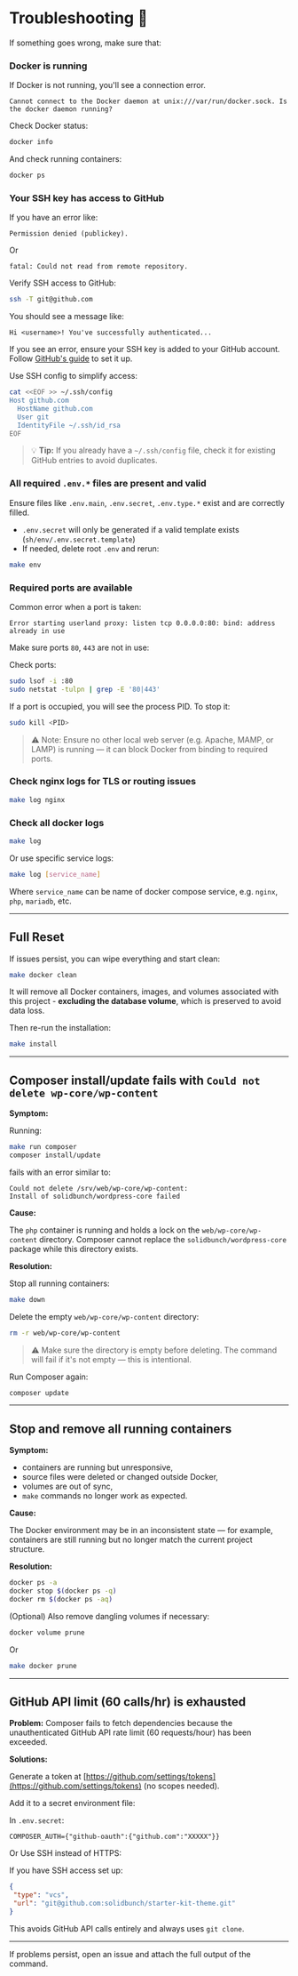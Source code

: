 # Troubleshooting 🐞

If something goes wrong, make sure that:

### Docker is running

If Docker is not running, you'll see a connection error.

```text
Cannot connect to the Docker daemon at unix:///var/run/docker.sock. Is the docker daemon running?
```

Check Docker status:

```bash
docker info
```

And check running containers:

```bash
docker ps
```

### Your SSH key has access to GitHub

If you have an error like:

```text
Permission denied (publickey).
```

Or
```text
fatal: Could not read from remote repository.
``` 

Verify SSH access to GitHub:

```bash
ssh -T git@github.com
```

You should see a message like:
```text
Hi <username>! You've successfully authenticated...
```  
If you see an error, ensure your SSH key is added to your GitHub account. Follow [GitHub's guide](https://docs.github.com/en/authentication/connecting-to-github-with-ssh) to set it up.

Use SSH config to simplify access:

```bash
cat <<EOF >> ~/.ssh/config
Host github.com
  HostName github.com
  User git
  IdentityFile ~/.ssh/id_rsa
EOF
```

> 💡 **Tip:** If you already have a `~/.ssh/config` file, check it for existing GitHub entries to avoid duplicates.

### All required `.env.*` files are present and valid

Ensure files like `.env.main`, `.env.secret`, `.env.type.*` exist and are correctly filled.

- `.env.secret` will only be generated if a valid template exists (`sh/env/.env.secret.template`)
- If needed, delete root `.env` and rerun:

```bash
make env
```

### Required ports are available

Common error when a port is taken:

```text
Error starting userland proxy: listen tcp 0.0.0.0:80: bind: address already in use
```

Make sure ports `80`, `443` are not in use:

Check ports:

```bash
sudo lsof -i :80
sudo netstat -tulpn | grep -E '80|443'
```

If a port is occupied, you will see the process PID. To stop it:

```bash
sudo kill <PID>
```

> ⚠️ Note: Ensure no other local web server (e.g. Apache, MAMP, or LAMP) is running — it can block Docker from binding to required ports.

### Check nginx logs for TLS or routing issues

```bash
make log nginx
```

### Check all docker logs

```bash
make log
```

Or use specific service logs:

```bash
make log [service_name]
```
Where `service_name` can be name of docker compose service, e.g. `nginx`, `php`, `mariadb`, etc.

---

## Full Reset

If issues persist, you can wipe everything and start clean:

```bash
make docker clean
```

It will remove all Docker containers, images, and volumes associated with this project - **excluding the database volume**, which is preserved to avoid data loss.

Then re-run the installation:

```bash
make install
```

---

## Composer install/update fails with `Could not delete wp-core/wp-content`

**Symptom:**

Running:
```bash
make run composer
composer install/update
```

fails with an error similar to:

```text
Could not delete /srv/web/wp-core/wp-content: 
Install of solidbunch/wordpress-core failed
```

**Cause:**

The `php` container is running and holds a lock on the `web/wp-core/wp-content` directory. Composer cannot replace the `solidbunch/wordpress-core` package while this directory exists.

**Resolution:**

Stop all running containers:

```bash
make down
```

Delete the empty `web/wp-core/wp-content` directory:

```bash
rm -r web/wp-core/wp-content
```

> ⚠️ Make sure the directory is empty before deleting.
> The command will fail if it's not empty — this is intentional.


Run Composer again:

```bash
composer update
```

---

## Stop and remove all running containers

**Symptom:**

* containers are running but unresponsive,
* source files were deleted or changed outside Docker,
* volumes are out of sync,
* `make` commands no longer work as expected.

**Cause:**

The Docker environment may be in an inconsistent state — for example, containers are still running but no longer match the current project structure.

**Resolution:**

```bash
docker ps -a
docker stop $(docker ps -q)
docker rm $(docker ps -aq)
```

(Optional) Also remove dangling volumes if necessary:

```bash
docker volume prune
```

Or
```bash
make docker prune
```

---

## GitHub API limit (60 calls/hr) is exhausted

**Problem:**
Composer fails to fetch dependencies because the unauthenticated GitHub API rate limit (60 requests/hour) has been exceeded.

**Solutions:**

Generate a token at [https://github.com/settings/tokens](https://github.com/settings/tokens) (no scopes needed).

Add it to a secret environment file:

In `.env.secret`:

```env
COMPOSER_AUTH={"github-oauth":{"github.com":"XXXXX"}}
```


Or Use SSH instead of HTTPS:

If you have SSH access set up:

```json
{
 "type": "vcs",
 "url": "git@github.com:solidbunch/starter-kit-theme.git"
}
```

This avoids GitHub API calls entirely and always uses `git clone`.

---

If problems persist, open an issue and attach the full output of the command.